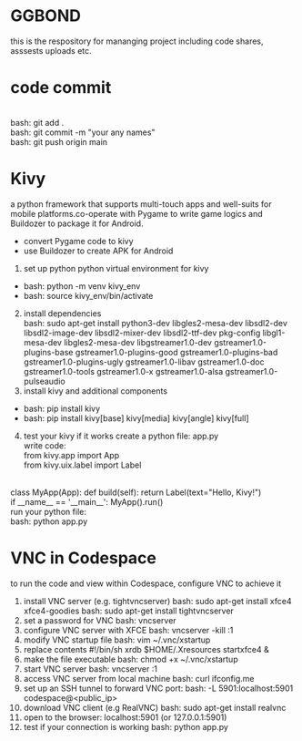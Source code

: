 # GGBOND
this is the respository for mananging project including code shares, asssests uploads etc.

# code commit
<br>bash: git add .
<br>bash: git commit -m "your any names"
<br>bash: git push origin main


# Kivy
a python framework that supports multi-touch apps and well-suits for mobile platforms.co-operate with Pygame to write game logics and Buildozer to package it for Android. 
- convert Pygame code to kivy
- use Buildozer to create APK for Android

1. set up python python virtual environment for kivy
- bash: python -m venv kivy_env
- bash: source kivy_env/bin/activate
2. install dependencies
<br>bash: sudo apt-get install python3-dev libgles2-mesa-dev libsdl2-dev libsdl2-image-dev libsdl2-mixer-dev libsdl2-ttf-dev pkg-config libgl1-mesa-dev libgles2-mesa-dev libgstreamer1.0-dev gstreamer1.0-plugins-base gstreamer1.0-plugins-good gstreamer1.0-plugins-bad gstreamer1.0-plugins-ugly gstreamer1.0-libav gstreamer1.0-doc gstreamer1.0-tools gstreamer1.0-x gstreamer1.0-alsa gstreamer1.0-pulseaudio
3. install kivy and additional components
- bash: pip install kivy
- bash: pip install kivy[base] kivy[media] kivy[angle] kivy[full]
4. test your kivy if it works
create a python file: app.py
<br>write code:<br>
from kivy.app import App <br>
from kivy.uix.label import Label
<br>
class MyApp(App):
    def build(self):
        return Label(text="Hello, Kivy!")
<br>
if __name__ == '__main__':
    MyApp().run()
<br>
run your python file:
<br>bash: python app.py


# VNC in Codespace
to run the code and view within Codespace, configure VNC to achieve it
1. install VNC server (e.g. tightvncserver)
bash: sudo apt-get install xfce4 xfce4-goodies
bash: sudo apt-get install tightvncserver
2. set a password for VNC
bash: vncserver
3. configure VNC server with XFCE
bash: vncserver -kill :1
4. modify VNC startup file
bash: vim ~/.vnc/xstartup
5. replace contents 
#!/bin/sh
xrdb $HOME/.Xresources
startxfce4 &
6. make the file executable
bash: chmod +x ~/.vnc/xstartup 
7. start VNC server
bash: vncserver :1
8. access VNC server from local machine
bash: curl ifconfig.me
9. set up an SSH tunnel to forward VNC port:
bash: -L 5901:localhost:5901 codespace@<public_ip>
10. download VNC client (e.g RealVNC)
bash: sudo apt-get install realvnc
11. open to the browser: localhost:5901 (or 127.0.0.1:5901)
12. test if your connection is working
bash: python app.py



